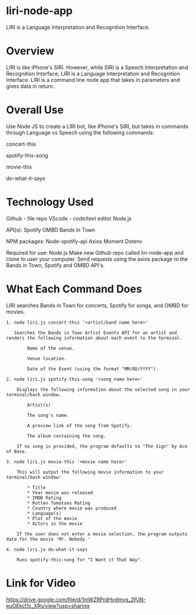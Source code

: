 # liri-node-app
LIRI is a Language Interpretation and Recognition Interface.

# Overview
LIRI is like iPhone's SIRI. However, while SIRI is a Speech Interpretation and Recognition Interface, LIRI is a Language Interpretation and Recognition Interface. LIRI is a command line node app that takes in parameters and gives data in return.

# Overall Use
Use Node JS to create a LIRI bot, like iPhone's SIRI, but takes in commands through Language vs Speech using the following commands:

concert-this

spotify-this-song

movie-this

do-what-it-says

# Technology Used
Github - file repo
VScode - code/text editor
Node.js

API(s):
Spotify
OMBD
Bands In Town

NPM packages:
Node-spotify-api
Axios
Moment
Dotenv

Required for use:
Node.js
Make new Github repo called liri-node-app and clone to user your computer.
Send requests using the axios package to the Bands in Town, Spotify and OMBD API's.

# What Each Command Does
LIRI searches Bands in Town for concerts, Spotify for songs, and OMBD for movies.
    
    1. node liri.js concert-this '<artist/band name here>'
       
       Searches the Bands in Town Artist Events API for an artist and renders the following information about each event to the terminal.

            Name of the venue.

            Venue location.

            Date of the Event (using the format "MM/DD/YYYY").
   
    2. node liri.js spotify-this-song '<song name here>'
        
        Displays the following information about the selected song in your terminal/bash window.

            Artist(s)

            The song's name.

            A preview link of the song from Spotify.

            The album containing the song.

        If no song is provided, the program defaults to "The Sign" by Ace of Base.

    3. node liri.js movie-this '<movie name here>'

        This will output the following movie information to your terminal/bash window:

            * Title
            * Year movie was released
            * IMDB Rating
            * Rotten Tomatoes Rating
            * Country where movie was produced
            * Language(s)
            * Plot of the movie
            * Actors in the movie
        
        If the user does not enter a movie selection, the program outputs data for the movie 'Mr. Nobody.'

    4. node liri.js do-what-it-says

        Runs spotify-this-song for "I Want it That Way".

# Link for Video
https://drive.google.com/file/d/1mWZRPrdHydmyg_2PJN-euOEkct1c_XRv/view?usp=sharing



 


